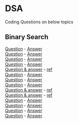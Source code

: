 # DSA
Coding Questions on below topics
## Binary Search
[Question](https://leetcode.com/problems/find-first-and-last-position-of-element-in-sorted-array/) - [Answer](https://github.com/PSoni8/DSA/blob/main/Find%20First%20and%20Last%20Position%20of%20Element%20in%20Sorted%20Array.cpp)</br>
[Question](https://www.geeksforgeeks.org/count-number-of-occurrences-or-frequency-in-a-sorted-array/) - [Answer](https://github.com/PSoni8/DSA/blob/main/Number%20of%20occurrence.cpp)</br>
[Question](https://leetcode.com/problems/find-minimum-in-rotated-sorted-array/) - [Answer](https://github.com/PSoni8/DSA/blob/main/Find%20Minimum%20in%20Rotated%20Sorted%20Array.cpp)</br>
[Question](https://leetcode.com/problems/search-in-rotated-sorted-array/) - [Answer](https://github.com/PSoni8/DSA/blob/main/Search%20in%20Rotated%20Sorted%20Array.cpp)</br>
[Question & answer](https://www.geeksforgeeks.org/search-almost-sorted-array/) - [ref](https://www.youtube.com/watch?v=W3-KgsCVH1U)</br>
[Question](https://www.geeksforgeeks.org/floor-in-a-sorted-array/) - [Answer](https://github.com/PSoni8/DSA/blob/main/Floor%20in%20a%20Sorted%20Array.cpp)</br>
[Question](https://www.geeksforgeeks.org/ceiling-in-a-sorted-array/) - [Answer](https://github.com/PSoni8/DSA/blob/main/Ceil%20in%20a%20sorted%20Array.cpp)</br>
[Question](https://leetcode.com/problems/find-smallest-letter-greater-than-target/) - [Answer](https://github.com/PSoni8/DSA/blob/main/Find%20Smallest%20Letter%20Greater%20Than%20Target.cpp)</br>
[Question & answer](https://www.geeksforgeeks.org/find-position-element-sorted-array-infinite-numbers/) - [ref](https://www.youtube.com/watch?v=FzvK5uuaki8&t=479s) </br>
[Question & answer](https://www.geeksforgeeks.org/find-index-first-1-infinite-sorted-array-0s-1s/) - [ref](https://www.youtube.com/watch?v=8x6dmO6XW8k&t=8s) </br>
[Question](https://leetcode.com/problems/find-peak-element/) - [Answer]()</br>
[Question](https://leetcode.com/problems/find-target-indices-after-sorting-array/) - [Answer]()</br>
[Question](https://leetcode.com/problems/count-negative-numbers-in-a-sorted-matrix/) - [Answer]()</br>
[Question](https://practice.geeksforgeeks.org/problems/maximum-value-in-a-bitonic-array3001/1) - [Answer]()</br>
